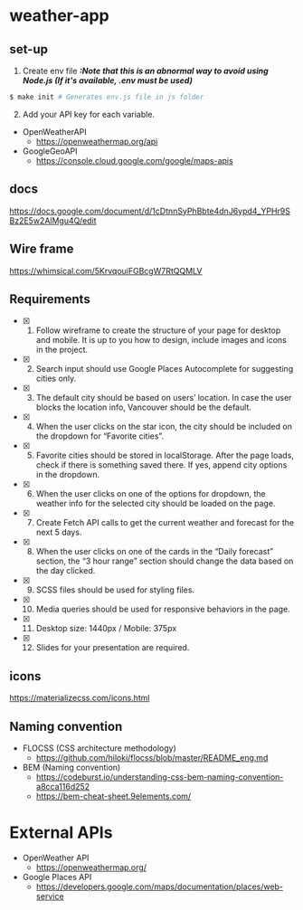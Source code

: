 # weather-app

## set-up

1. Create env file
   **_:Note that this is an abnormal way to avoid using Node.js (If it's available, .env must be used)_**

```sh
$ make init # Generates env.js file in js folder
```

2. Add your API key for each variable.

- OpenWeatherAPI
  - https://openweathermap.org/api
- GoogleGeoAPI
  - https://console.cloud.google.com/google/maps-apis

## docs

https://docs.google.com/document/d/1cDtnnSyPhBbte4dnJ6ypd4_YPHr9SBz2E5w2AlMgu4Q/edit

## Wire frame

https://whimsical.com/5KrvqouiFGBcgW7RtQQMLV

## Requirements

- [x] 1. Follow wireframe to create the structure of your page for desktop and mobile. It is up to you how to design, include images and icons in the project.
- [x] 2. Search input should use Google Places Autocomplete for suggesting cities only.
- [x] 3. The default city should be based on users’ location. In case the user blocks the location info, Vancouver should be the default.
- [x] 4. When the user clicks on the star icon, the city should be included on the dropdown for “Favorite cities”.
- [x] 5. Favorite cities should be stored in localStorage. After the page loads, check if there is something saved there. If yes, append city options in the dropdown.
- [x] 6. When the user clicks on one of the options for dropdown, the weather info for the selected city should be loaded on the page.
- [x] 7. Create Fetch API calls to get the current weather and forecast for the next 5 days.
- [x] 8. When the user clicks on one of the cards in the “Daily forecast” section, the “3 hour range” section should change the data based on the day clicked.
- [x] 9. SCSS files should be used for styling files.
- [x] 10. Media queries should be used for responsive behaviors in the page.
- [x] 11. Desktop size: 1440px / Mobile: 375px
- [x] 12. Slides for your presentation are required.

## icons

https://materializecss.com/icons.html

## Naming convention

- FLOCSS (CSS architecture methodology)
  - https://github.com/hiloki/flocss/blob/master/README_eng.md
- BEM (Naming convention)
  - https://codeburst.io/understanding-css-bem-naming-convention-a8cca116d252
  - https://bem-cheat-sheet.9elements.com/

# External APIs

- OpenWeather API
  - https://openweathermap.org/
- Google Places API
  - https://developers.google.com/maps/documentation/places/web-service
